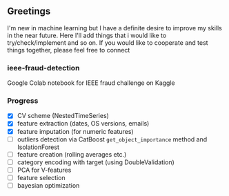 ## Greetings
I'm new in machine learning but I have a definite desire to improve my skills in the near future.
Here I'll add things that i would like to try/check/implement and so on.
If you would like to cooperate and test things together, please feel free to connect

### ieee-fraud-detection
Google Colab notebook for IEEE fraud challenge on Kaggle

### Progress
- [x] CV scheme (NestedTimeSeries)
- [x] feature extraction (dates, OS versions, emails)
- [x] feature imputation (for numeric features)
- [ ] outliers detection via CatBoost `get_object_importance` method and IsolationForest
- [ ] feature creation (rolling averages etc.)
- [ ] category encoding with target (using DoubleValidation) 
- [ ] PCA for V-features
- [ ] feature selection
- [ ] bayesian optimization
